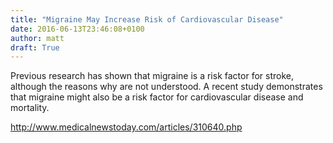 ```yaml
---
title: "Migraine May Increase Risk of Cardiovascular Disease"
date: 2016-06-13T23:46:08+0100
author: matt
draft: True
---
```

Previous research has shown that migraine is a risk factor for stroke, although the reasons why are not understood. A recent study demonstrates that migraine might also be a risk factor for cardiovascular disease and mortality.

http://www.medicalnewstoday.com/articles/310640.php
